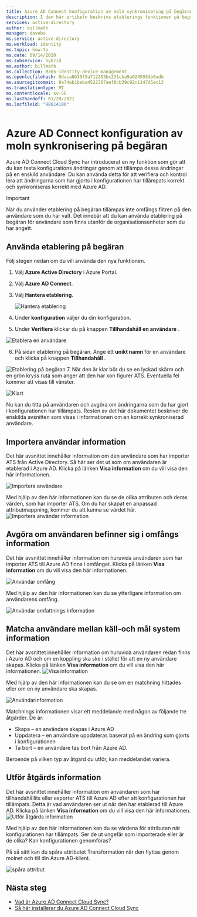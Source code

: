 ```yaml
---
title: Azure AD Connect konfiguration av moln synkronisering på begäran
description: I den här artikeln beskrivs etablerings funktionen på begäran.
services: active-directory
author: billmath
manager: daveba
ms.service: active-directory
ms.workload: identity
ms.topic: how-to
ms.date: 09/14/2020
ms.subservice: hybrid
ms.author: billmath
ms.collection: M365-identity-device-management
ms.openlocfilehash: 0daca8b19f9a712253bc231cba9a0245553b0adb
ms.sourcegitcommit: 8a74ab1beba4522367aef8cb39c92c1147d5ec13
ms.translationtype: MT
ms.contentlocale: sv-SE
ms.lasthandoff: 01/20/2021
ms.locfileid: "98614106"
---
```

# <a name="azure-ad-connect-cloud-sync-on-demand-provisioning"></a>Azure AD Connect konfiguration av moln synkronisering på begäran

Azure AD Connect Cloud Sync har introducerat en ny funktion som gör att du kan testa konfigurations ändringar genom att tillämpa dessa ändringar på en enskild användare.  Du kan använda detta för att verifiera och kontrol lera att ändringarna som har gjorts i konfigurationen har tillämpats korrekt och synkroniseras korrekt med Azure AD.  

> [!IMPORTANT] 
> När du använder etablering på begäran tillämpas inte omfångs filtren på den användare som du har valt.  Det innebär att du kan använda etablering på begäran för användare som finns utanför de organisationsenheter som du har angett.


## <a name="using-on-demand-provisioning"></a>Använda etablering på begäran
Följ stegen nedan om du vill använda den nya funktionen.


1.  Välj **Azure Active Directory** i Azure Portal.
2.  Välj **Azure AD Connect**.
3.  Välj **Hantera etablering**.

    ![Hantera etablering](media/how-to-configure/manage-1.png)
4. Under **konfiguration** väljer du din konfiguration.
5. Under **Verifiera** klickar du på knappen **Tillhandahåll en användare** . 

 ![Etablera en användare](media/how-to-on-demand-provision/on-demand-2.png)

6. På sidan etablering på begäran.  Ange ett **unikt namn** för en användare och klicka på knappen **Tillhandahåll** .  
 
 ![Etablering på begäran](media/how-to-on-demand-provision/on-demand-3.png)
7. När den är klar bör du se en lyckad skärm och en grön kryss ruta som anger att den har kon figurer ATS.  Eventuella fel kommer att visas till vänster.

  ![Klart](media/how-to-on-demand-provision/on-demand-4.png)

Nu kan du titta på användaren och avgöra om ändringarna som du har gjort i konfigurationen har tillämpats.  Resten av det här dokumentet beskriver de enskilda avsnitten som visas i informationen om en korrekt synkroniserad användare.

## <a name="import-user-details"></a>Importera användar information
Det här avsnittet innehåller information om den användare som har importer ATS från Active Directory.  Så här ser det ut som om användaren är etablerad i Azure AD.  Klicka på länken **Visa information** om du vill visa den här informationen.

![Importera användare](media/how-to-on-demand-provision/on-demand-5.png)

Med hjälp av den här informationen kan du se de olika attributen och deras värden, som har importer ATS.  Om du har skapat en anpassad attributmappning, kommer du att kunna se värdet här.
![Importera användar information](media/how-to-on-demand-provision/on-demand-6.png)

## <a name="determine-if-user-is-in-scope-details"></a>Avgöra om användaren befinner sig i omfångs information
Det här avsnittet innehåller information om huruvida användaren som har importer ATS till Azure AD finns i omfånget.  Klicka på länken **Visa information** om du vill visa den här informationen.

![Användar omfång](media/how-to-on-demand-provision/on-demand-7.png)

Med hjälp av den här informationen kan du se ytterligare information om användarens omfång.

![Användar omfattnings information](media/how-to-on-demand-provision/on-demand-10a.png)

## <a name="match-user-between-source-and-target-system-details"></a>Matcha användare mellan käll-och mål system information
Det här avsnittet innehåller information om huruvida användaren redan finns i Azure AD och om en koppling ska ske i stället för att en ny användare skapas.  Klicka på länken **Visa information** om du vill visa den här informationen.
![Visa information](media/how-to-on-demand-provision/on-demand-8.png)

Med hjälp av den här informationen kan du se om en matchning hittades eller om en ny användare ska skapas.

![Användarinformation](media/how-to-on-demand-provision/on-demand-11.png)

Matchnings informationen visar ett meddelande med någon av följande tre åtgärder.  De är:
- Skapa – en användare skapas i Azure AD
- Uppdatera – en användare uppdateras baserat på en ändring som gjorts i konfigurationen
- Ta bort – en användare tas bort från Azure AD.

Beroende på vilken typ av åtgärd du utför, kan meddelandet variera.

## <a name="perform-action-details"></a>Utför åtgärds information
Det här avsnittet innehåller information om användaren som har tillhandahållits eller exporter ATS till Azure AD efter att konfigurationen har tillämpats.  Detta är vad användaren ser ut när den har etablerad till Azure AD.  Klicka på länken **Visa information** om du vill visa den här informationen.
![Utför åtgärds information](media/how-to-on-demand-provision/on-demand-9.png)

Med hjälp av den här informationen kan du se värdena för attributen när konfigurationen har tillämpats.  Ser de ut ungefär som importerade eller är de olika?  Kan konfigurationen genomföras?  

På så sätt kan du spåra attributet Transformation när den flyttas genom molnet och till din Azure AD-klient.

![spåra attribut](media/how-to-on-demand-provision/on-demand-12.png)

## <a name="next-steps"></a>Nästa steg 

- [Vad är Azure AD Connect Cloud Sync?](what-is-cloud-sync.md)
- [Så här installerar du Azure AD Connect Cloud Sync](how-to-install.md)
 